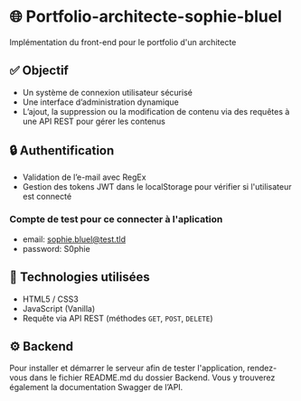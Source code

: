 # 🌐 Portfolio-architecte-sophie-bluel

Implémentation du front-end pour le portfolio d'un architecte

## ✅ Objectif

- Un système de connexion utilisateur sécurisé
- Une interface d’administration dynamique
- L’ajout, la suppression ou la modification de contenu via des requêtes à une API REST pour gérer les contenus

## 🔒 Authentification

- Validation de l’e-mail avec RegEx
- Gestion des tokens JWT dans le localStorage pour vérifier si l'utilisateur est connecté

### Compte de test pour ce connecter à l'aplication
- email: sophie.bluel@test.tld
- password: S0phie


## 🚀 Technologies utilisées

- HTML5 / CSS3
- JavaScript (Vanilla)
- Requête via API REST (méthodes `GET`, `POST`, `DELETE`)

## ⚙️ Backend

Pour installer et démarrer le serveur afin de tester l'application, rendez-vous dans le fichier README.md du dossier Backend. Vous y trouverez également la documentation Swagger de l’API.
